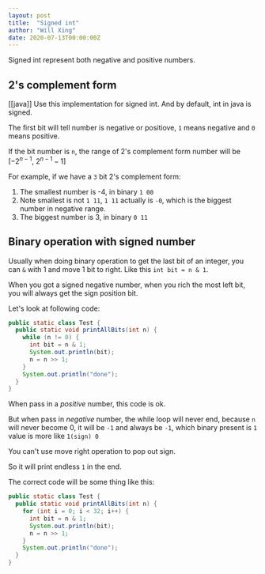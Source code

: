 ```yaml
---
layout: post
title:  "Signed int"
author: "Will Xing"
date: 2020-07-13T00:00:00Z
---
```


Signed int represent both negative and positive numbers.

## 2's complement form

[[java]] Use this implementation for signed int. And by default, int in java is signed.

The first bit will tell number is negative or positiove, `1` means negative and `0` means positive.

If the bit number is `n`, the range of 2's complement form number will be [$-2^{n - 1}$, $2^{n -1} - 1$]

For example, if we have a `3` bit 2's complement form:
  1. The smallest number is -4, in binary `1 00`
  2. Note smallest is not `1 11`, `1 11` actually is `-0`, which is the biggest number in negative range.
  3. The biggest number is 3, in binary `0 11`

## Binary operation with signed number

Usually when doing binary operation to get the last bit of an integer, you can `&` with 1 and move 1 bit to right. Like this `int bit = n & 1`.

When you got a signed negative number, when you rich the most left bit, you will always get the sign position bit.

Let's look at following code:

```java
public static class Test {
  public static void printAllBits(int n) {
    while (n != 0) {
      int bit = n & 1;
      System.out.println(bit);
      n = n >> 1;
    }
    System.out.println("done");
  }
}
```

When pass in a *positive* number, this code is ok.

But when pass in *negative* number, the while loop will never end, because `n` will never become 0, it will be `-1` and always be `-1`, which binary present is `1` value is more like `1(sign) 0`

You can't use move right operation to pop out sign.

So it will print endless `1` in the end.

The correct code will be some thing like this:

```java
public static class Test {
  public static void printAllBits(int n) {
    for (int i = 0; i < 32; i++) {
      int bit = n & 1;
      System.out.println(bit);
      n = n >> 1;
    }
    System.out.println("done");
  }
}
```

